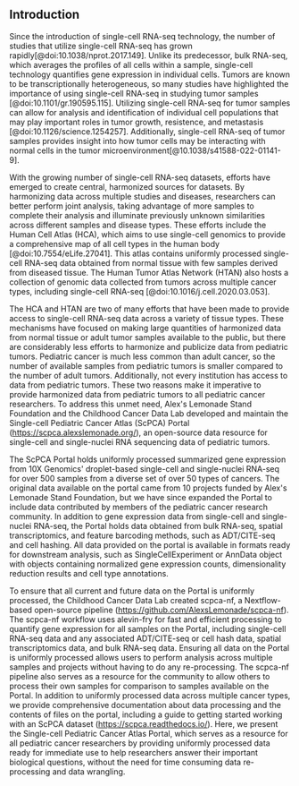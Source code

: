 ## Introduction

Since the introduction of single-cell RNA-seq technology, the number of studies that utilize single-cell RNA-seq has grown rapidly[@doi:10.1038/nprot.2017.149].
Unlike its predecessor, bulk RNA-seq, which averages the profiles of all cells within a sample, single-cell technology quantifies gene expression in individual cells.
Tumors are known to be transcriptionally heterogeneous, so many studies have highlighted the importance of using single-cell RNA-seq in studying tumor samples [@doi:10.1101/gr.190595.115].
Utilizing single-cell RNA-seq for tumor samples can allow for analysis and identification of individual cell populations that may play important roles in tumor growth, resistence, and metastasis [@doi:10.1126/science.1254257].
Additionally, single-cell RNA-seq of tumor samples provides insight into how tumor cells may be interacting with normal cells in the tumor microenvironment[@10.1038/s41588-022-01141-9].

With the growing number of single-cell RNA-seq datasets, efforts have emerged to create central, harmonized sources for datasets.
By harmonizing data across multiple studies and diseases, researchers can better perform joint analysis, taking advantage of more samples to complete their analysis and illuminate previously unknown similarities across different samples and disease types.
These efforts include the Human Cell Atlas (HCA), which aims to use single-cell genomics to provide a comprehensive map of all cell types in the human body [@doi:10.7554/eLife.27041].
This atlas contains uniformly processed single-cell RNA-seq data obtained from normal tissue with few samples derived from diseased tissue.
The Human Tumor Atlas Network (HTAN) also hosts a collection of genomic data collected from tumors across multiple cancer types, including single-cell RNA-seq [@doi:10.1016/j.cell.2020.03.053].

The HCA and HTAN are two of many efforts that have been made to provide access to single-cell RNA-seq data across a variety of tissue types.
These mechanisms have focused on making large quantities of harmonized data from normal tissue or adult tumor samples available to the public, but there are considerably less efforts to harmonize and publicize data from pediatric tumors.
Pediatric cancer is much less common than adult cancer, so the number of available samples from pediatric tumors is smaller compared to the number of adult tumors.
Additionally, not every institution has access to data from pediatric tumors.
These two reasons make it imperative to provide harmonized data from pediatric tumors to all pediatric cancer researchers.
To address this unmet need, Alex's Lemonade Stand Foundation and the Childhood Cancer Data Lab developed and maintain the Single-cell Pediatric Cancer Atlas (ScPCA) Portal (https://scpca.alexslemonade.org/), an open-source data resource for single-cell and single-nuclei RNA sequencing data of pediatric tumors.

The ScPCA Portal holds uniformly processed summarized gene expression from 10X Genomics' droplet-based single-cell and single-nuclei RNA-seq for over 500 samples from a diverse set of over 50 types of cancers.
The original data available on the portal came from 10 projects funded by Alex's Lemonade Stand Foundation, but we have since expanded the Portal to include data contributed by members of the pediatric cancer research community.
In addition to gene expression data from single-cell and single-nuclei RNA-seq, the Portal holds data obtained from bulk RNA-seq, spatial transcriptomics, and feature barcoding methods, such as ADT/CITE-seq and cell hashing.
All data provided on the portal is available in formats ready for downstream analysis, such as SingleCellExperiment or AnnData object with objects containing normalized gene expression counts, dimensionality reduction results and cell type annotations.

To ensure that all current and future data on the Portal is uniformly processed, the Childhood Cancer Data Lab created scpca-nf, a Nextflow-based open-source pipeline (https://github.com/AlexsLemonade/scpca-nf).
The scpca-nf workflow uses alevin-fry for fast and efficient processing to quantify gene expression for all samples on the Portal, including single-cell RNA-seq data and any associated ADT/CITE-seq or cell hash data, spatial transcriptomics data, and bulk RNA-seq data.
Ensuring all data on the Portal is uniformly processed allows users to perform analysis across multiple samples and projects without having to do any re-processing.
The scpca-nf pipeline also serves as a resource for the community to allow others to process their own samples for comparison to samples available on the Portal.
In addition to uniformly processed data across multiple cancer types, we provide comprehensive documentation about data processing and the contents of files on the portal, including a guide to getting started working with an ScPCA dataset (https://scpca.readthedocs.io/).
Here, we present the Single-cell Pediatric Cancer Atlas Portal, which serves as a resource for all pediatric cancer researchers by providing uniformly processed data ready for immediate use to help researchers answer their important biological questions, without the need for time consuming data re-processing and data wrangling.
